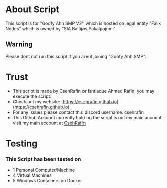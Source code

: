 # About Script
This script is for "Goofy Ahh SMP V2" which is hosted on legal entity "Falix Nodes" which is owned by "SIA Baltijas Pakalpojumi".
## Warning
Please dont not run this script if you arent joining "Goofy Ahh SMP".
# Trust
* This script is made by CsehRafin or Ishtiaque Ahmed Rafin, you may execute the script.
* Check out my website: [https://csehrafin.github.io](https://csehrafin.github.io)
* For any issues please contact this discord username: csehrafin
* This Github Account currently holding the script is not my main account visit my main account at [CsehRafin](https://github.com/CsehRafin)
# Testing
### This Script has been tested on
* 1 Personal Computer/Machine
* 4 Virtual Machines
* 5 Windows Containers on Docker
